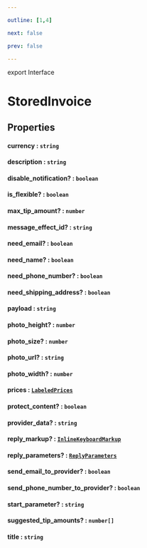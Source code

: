 ```yaml
---

outline: [1,4]

next: false

prev: false

---
```


export Interface
# StoredInvoice

## Properties

#### currency : `string`

#### description : `string`

#### disable_notification? : `boolean`

#### is_flexible? : `boolean`

#### max_tip_amount? : `number`

#### message_effect_id? : `string`

#### need_email? : `boolean`

#### need_name? : `boolean`

#### need_phone_number? : `boolean`

#### need_shipping_address? : `boolean`

#### payload : `string`

#### photo_height? : `number`

#### photo_size? : `number`

#### photo_url? : `string`

#### photo_width? : `number`

#### prices : [`LabeledPrices`](../classes/LabeledPrices.md)

#### protect_content? : `boolean`

#### provider_data? : `string`

#### reply_markup? : [`InlineKeyboardMarkup`](../classes/InlineKeyboardMarkup.md)

#### reply_parameters? : [`ReplyParameters`](./ReplyParameters.md)

#### send_email_to_provider? : `boolean`

#### send_phone_number_to_provider? : `boolean`

#### start_parameter? : `string`

#### suggested_tip_amounts? : `number[]`

#### title : `string`
